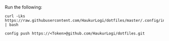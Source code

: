 Run the following:
```
curl -Lks https://raw.githubusercontent.com/HaukurLogi/dotfiles/master/.config/install.sh | bash
```
```
config push https://<Token>@github.com/HaukurLogi/dotfiles.git
```
